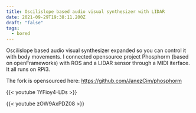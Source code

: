 ```yaml
---
title: Oscilislope based audio visual synthesizer with LIDAR
date: 2021-09-29T19:38:11.200Z
draft: "false"
tags:
  - bored
---
```

Oscilislope based audio visual synthesizer expanded so you can control it with body movements. I connected opensource project Phosphorm (based on openFrameworks) with ROS and a LIDAR sensor through a MIDI iterface. It all runs on RPi3.

The fork is opensourced here: https://github.com/JanezCim/phosphorm

{{< youtube 1YFioy4-LDs >}}

{{< youtube zOW9AxPDZ08 >}}